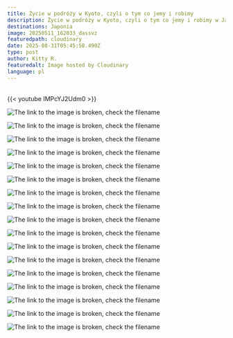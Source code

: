 ```yaml
---
title: Życie w podróży w Kyoto, czyli o tym co jemy i robimy
description: Życie w podróży w Kyoto, czyli o tym co jemy i robimy w Japonii
destinations: Japonia
image: 20250511_162033_dassvz
featuredpath: cloudinary
date: 2025-08-31T05:45:58.490Z
type: post
author: Kitty R.
featuredalt: Image hosted by Cloudinary
language: pl
---
```

<br>{{< youtube IMPcYJ2Udm0 >}}</br>

<!--StartFragment-->

![The link to the image is broken, check the filename](https://res.cloudinary.com/dkdpqgjhi/image/upload/c_scale,w_600/20250513_143307_ufudbo)

![The link to the image is broken, check the filename](https://res.cloudinary.com/dkdpqgjhi/image/upload/c_scale,w_600/20250513_181111_fllapl)

![The link to the image is broken, check the filename](https://res.cloudinary.com/dkdpqgjhi/image/upload/c_scale,w_600/20250513_181058_tz511m)

![The link to the image is broken, check the filename](https://res.cloudinary.com/dkdpqgjhi/image/upload/c_scale,w_600/20250513_153307_ls0hkc)

![The link to the image is broken, check the filename](https://res.cloudinary.com/dkdpqgjhi/image/upload/c_scale,w_600/20250511_170800_n2cmwa)

![The link to the image is broken, check the filename](https://res.cloudinary.com/dkdpqgjhi/image/upload/c_scale,w_600/20250512_100602_kjccxm)

![The link to the image is broken, check the filename](https://res.cloudinary.com/dkdpqgjhi/image/upload/c_scale,w_600/20250511_162141_qqxulg)

![The link to the image is broken, check the filename](https://res.cloudinary.com/dkdpqgjhi/image/upload/c_scale,w_600/20250511_162033_dassvz)

![The link to the image is broken, check the filename](https://res.cloudinary.com/dkdpqgjhi/image/upload/c_scale,w_600/20250511_125659_wk3mld)

![The link to the image is broken, check the filename](https://res.cloudinary.com/dkdpqgjhi/image/upload/c_scale,w_600/20250511_155336_rxcuqs)

![The link to the image is broken, check the filename](https://res.cloudinary.com/dkdpqgjhi/image/upload/c_scale,w_600/20250511_125335_xvl4o5)

![The link to the image is broken, check the filename](https://res.cloudinary.com/dkdpqgjhi/image/upload/c_scale,w_600/20250508_232109_dxohdp)

![The link to the image is broken, check the filename](https://res.cloudinary.com/dkdpqgjhi/image/upload/c_scale,w_600/20250510_142724_glidsy)

![The link to the image is broken, check the filename](https://res.cloudinary.com/dkdpqgjhi/image/upload/c_scale,w_600/20250504_152128_ssyjzm)

![The link to the image is broken, check the filename](https://res.cloudinary.com/dkdpqgjhi/image/upload/c_scale,w_600/20250504_183454_ozkji3)

![The link to the image is broken, check the filename](https://res.cloudinary.com/dkdpqgjhi/image/upload/c_scale,w_600/20250504_211332_omjpta)

![The link to the image is broken, check the filename](https://res.cloudinary.com/dkdpqgjhi/image/upload/c_scale,w_600/20250509_151441_f2aym6)

<!--EndFragment-->